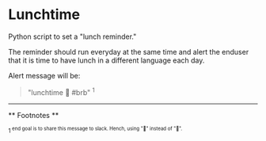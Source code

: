 # Lunchtime

Python script to set a "lunch reminder." 

The reminder should run everyday at the same time and alert the enduser that it is time to have lunch in a different language each day.

Alert message will be:

> "lunchtime :sandwich: #brb" <sup>1<sup>

------------
** Footnotes **

<sup>1<sup> end goal is to share this message to slack.
Hench, using ":sandwich:" instead of "🥪".
